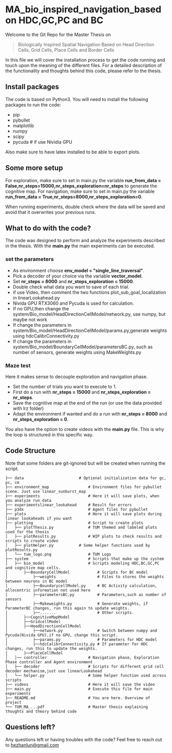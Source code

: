 # MA_bio_inspired_navigation_based on HDC,GC,PC and BC

Welcome to the Git Repo for the Master Thesis on

> Biologically Inspired Spatial Navigation Based on Head Direction Cells, Grid Cells, Place Cells and Border Cells

In this file we will cover the installation process to get the code running and touch upon the meaning of the different files.
For a detailed description of the functionality and thoughts behind this code, please refer to the thesis.

## Install packages
The code is based on Python3. You will need to install the following packages to run the code:

- pip
- pybullet
- matplotlib
- numpy
- scipy
- pycuda # if use Nividia GPU

Also make sure to have latex installed to be able to export plots.

## Some more setup
For exploration, make sure to set in main.py the variable **run_from_data = False,nr_steps=15000,nr_steps_exploration=nr_steps** to generate the cognitive map.
For navigation, make sure to set in main.py the variable **run_from_data = True,nr_steps=8000,nr_steps_exploration=0**.

When running experiments, double check where the data will be saved and avoid that it overwrites your previous runs.

## What to do with the code?
The code was designed to perform and analyze the experiments described in the thesis.
With the **main.py** the main experiments can be executed.

### set the parameters
- As environment choose **env_model = "single_line_traversal"**. 
- Pick a decoder of your choice via the variable **vector_model**.
- Set **nr_steps = 8000** and **nr_steps_exploration = 15000**.
- Double check what data you want to save of each trial.
- if use Video, then comment the two functions plot_sub_goal_localization in linearLookahead.py
- Nivida GPU RTX3060 and Pycuda is used for calculation.
- If no GPU,then change the system/Bio_model/HeadDirectionCellModel/network.py, use numpy, but maybe not work
- If change the parameters in system/Bio_model/HeadDirectionCellModel/params.py,generate weights using hdcCalibrConnectivity.py
- If change the parameters in system/Bio_model/BoundaryCellModel/parametersBC.py, such as number of sensors, generate weights using MakeWeights.py

### Maze test
Here it makes sense to decouple exploration and navigation phase.
- Set the number of trials you want to execute to 1.
- First do a run with **nr_steps = 15000** and **nr_steps_exploration = nr_steps**.
- Save the cognitive map at the end of the run (or use the data provided with lrz folder)
- Adapt the environment if wanted and do a run with **nr_steps = 8000** and **nr_steps_exploration = 0**.


You also have the option to create videos with the **main.py** file. This is why the loop is structured in this specific way.

## Code Structure
Note that some folders are git-ignored but will be created when running the script.

    ├── data                   		# Optional initialization data for gc, pc, cm
    ├── environment_map         		# Environment files for pybullet scene. Just use linear_sunburst_map
    ├── experiments             		# Here it will save plots, when you analyze run data 
    ├── experimentslinear_lookahead		# Result for errors
    ├── p3dx                    		# Agent files for pybullet
    ├── plots                   		# Here it will save plots during linear lookaheads if you want
    ├── plotting                		# Script to create plots
    │   ├── plotThesis.py       		# TUM themed and labeled plots used for the thesis
    │   ├── plotResults.py      		# WIP plots to check results and scripts to create video
    │   ├── plotHelper.py      		# Some helper functions used by plotResults.py
    │   └── tum_logo.png        		# TUM Logo    
    ├── system                  		# Scripts that make up the system
    │   ├── bio_model           		# Scripts modeling HDC,BC,GC,PC and cognitive map cells.
    │       ├──BoundaryCellModel            # Scripts for BC model
    │           ├──weights                  # Files to stores the weights between neurons in BC model
    │           ├──BoundarycellModel.py     # BC Activity calculation, allocentric information not used here
    │           ├──parametersBC.py          # Parameters,such as number of sensors
    │           ├──Makeweights.py           # Generate weights, if ParameterBC changes, run this again to update weights.
    │           ├──.......                  # Other scripts.
    │       ├──CognitiveMapModel
    │       ├──GridcellModel
    │       ├──HeadDirectionCellModel
    │           ├──network.py               # Switch between numpy and Pycuda(Nivida GPU),if no GPU, change this script.
    │           ├──params.py                # Parameters for HDC model
    │           ├──hdcCalibrConnectivity.py # If parameter for HDC changes, run this to update the weights.
    │       ├──PlaceCellModel
    │   │── controller          		# Navigation phase, Exploration Phase controller and Agent environment
    │   ├── decoder             		# Scripts for different grid cell decoder mechanism,just use linearLookahead
    │   └── helper.py           	    # Some helper function used across scripts
    ├── videos                  		# Here it will save the video
    ├── main.py                 		# Execute this file for main experiments
    ├── README.md               		# You are here. Overview of project
    └── TUM_MA_...pdf           		# Master thesis explaining thoughts and theory behind code

## Questions left?
Any questions left or having troubles with the code? Feel free to reach out to hezhanlun@gmail.com
